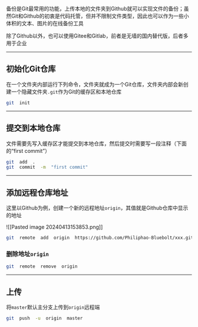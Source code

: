 备份是Git最常用的功能，上传本地的文件夹到Github就可以实现文件的备份；虽然Git和Github的初衷是代码托管，但并不限制文件类型，因此也可以作为一些小体积的文本、图片的在线备份工具

除了Github以外，也可以使用Gitee和Gitlab，前者是无墙的国内替代版，后者多用于企业

---
## 初始化Git仓库

在一个文件夹内部运行下列命令，文件夹就成为一个Git仓库，文件夹内部会新创建一个隐藏文件夹`.git`作为Git的缓存区和本地仓库

```bash
git  init
```

---
## 提交到本地仓库

文件需要先写入缓存区才能提交到本地仓库，然后提交时需要写一段注释（下面的“first commit”）

```bash
git  add  .
git  commit  -m  "first commit"
```

---
## 添加远程仓库地址

这里以Github为例，创建一个新的远程地址`origin`，其值就是Github仓库中显示的地址

![[Pasted image 20240413153853.png]]

```bash
git  remote  add  origin  https://github.com/Philiphao-Bluebolt/xxx.git
```

### 删除地址`origin`

```bash
git  remote  remove  origin
```

---
## 上传

将`master`默认主分支上传到`origin`远程端

```bash
git  push  -u  origin  master
```




